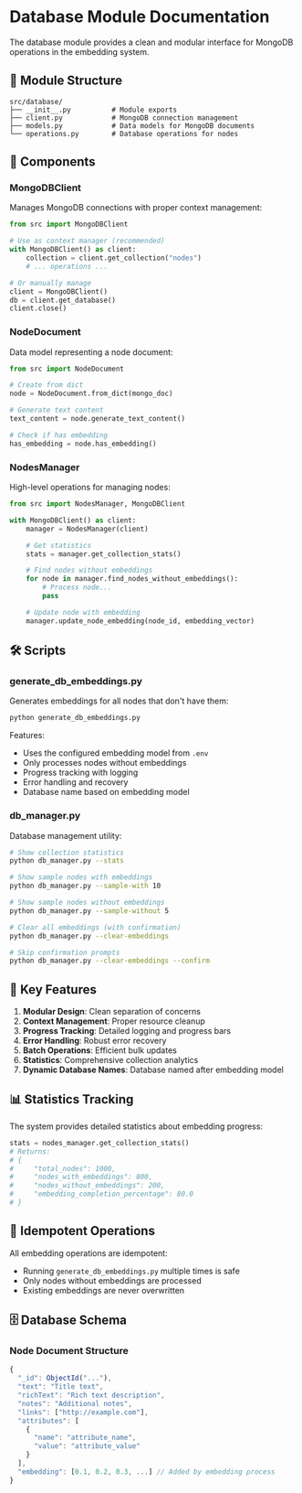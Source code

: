 # Database Module Documentation

The database module provides a clean and modular interface for MongoDB operations in the embedding system.

## 📁 Module Structure

```
src/database/
├── __init__.py          # Module exports
├── client.py            # MongoDB connection management
├── models.py            # Data models for MongoDB documents
└── operations.py        # Database operations for nodes
```

## 🔧 Components

### MongoDBClient

Manages MongoDB connections with proper context management:

```python
from src import MongoDBClient

# Use as context manager (recommended)
with MongoDBClient() as client:
    collection = client.get_collection("nodes")
    # ... operations ...

# Or manually manage
client = MongoDBClient()
db = client.get_database()
client.close()
```

### NodeDocument

Data model representing a node document:

```python
from src import NodeDocument

# Create from dict
node = NodeDocument.from_dict(mongo_doc)

# Generate text content
text_content = node.generate_text_content()

# Check if has embedding
has_embedding = node.has_embedding()
```

### NodesManager

High-level operations for managing nodes:

```python
from src import NodesManager, MongoDBClient

with MongoDBClient() as client:
    manager = NodesManager(client)

    # Get statistics
    stats = manager.get_collection_stats()

    # Find nodes without embeddings
    for node in manager.find_nodes_without_embeddings():
        # Process node...
        pass

    # Update node with embedding
    manager.update_node_embedding(node_id, embedding_vector)
```

## 🛠️ Scripts

### generate_db_embeddings.py

Generates embeddings for all nodes that don't have them:

```bash
python generate_db_embeddings.py
```

Features:

- Uses the configured embedding model from `.env`
- Only processes nodes without embeddings
- Progress tracking with logging
- Error handling and recovery
- Database name based on embedding model

### db_manager.py

Database management utility:

```bash
# Show collection statistics
python db_manager.py --stats

# Show sample nodes with embeddings
python db_manager.py --sample-with 10

# Show sample nodes without embeddings
python db_manager.py --sample-without 5

# Clear all embeddings (with confirmation)
python db_manager.py --clear-embeddings

# Skip confirmation prompts
python db_manager.py --clear-embeddings --confirm
```

## 🎯 Key Features

1. **Modular Design**: Clean separation of concerns
2. **Context Management**: Proper resource cleanup
3. **Progress Tracking**: Detailed logging and progress bars
4. **Error Handling**: Robust error recovery
5. **Batch Operations**: Efficient bulk updates
6. **Statistics**: Comprehensive collection analytics
7. **Dynamic Database Names**: Database named after embedding model

## 📊 Statistics Tracking

The system provides detailed statistics about embedding progress:

```python
stats = nodes_manager.get_collection_stats()
# Returns:
# {
#     "total_nodes": 1000,
#     "nodes_with_embeddings": 800,
#     "nodes_without_embeddings": 200,
#     "embedding_completion_percentage": 80.0
# }
```

## 🔄 Idempotent Operations

All embedding operations are idempotent:

- Running `generate_db_embeddings.py` multiple times is safe
- Only nodes without embeddings are processed
- Existing embeddings are never overwritten

## 🗄️ Database Schema

### Node Document Structure

```javascript
{
  "_id": ObjectId("..."),
  "text": "Title text",
  "richText": "Rich text description",
  "notes": "Additional notes",
  "links": ["http://example.com"],
  "attributes": [
    {
      "name": "attribute_name",
      "value": "attribute_value"
    }
  ],
  "embedding": [0.1, 0.2, 0.3, ...] // Added by embedding process
}
```
